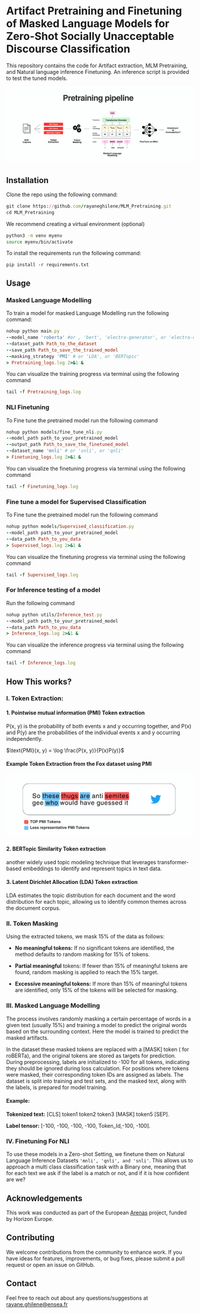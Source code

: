 # Artifact Pretraining and Finetuning of Masked Language Models for Zero-Shot Socially Unacceptable Discourse Classification

This repository contains the code for Artifact extraction, MLM Pretraining, and Natural language inference Finetuning. An inference script is provided to test the tuned models. 

![Pretraining_pipeline](https://github.com/rayaneghilene/MLM_Pretraining/blob/main/Images/Pretraining_pipeline.png)


## Installation

Clone the repo using the following command:
```ruby
git clone https://github.com/rayaneghilene/MLM_Pretraining.git
cd MLM_Pretraining
```

We recommend creating a virtual environment (optional)
```bash
python3 -m venv myenv
source myenv/bin/activate 
```

To install the requirements run the following command: 
```
pip install -r requirements.txt
```


## Usage
### Masked Language Modelling
To train a model for masked Language Modelling run the following command:
```ruby
nohup python main.py 
--model_name 'roberta' #or , 'bert', 'electra-generator', or 'electra-discriminator'
--dataset_path Path_to_the_dataset 
--save_path Path_to_save_the_trained_model 
--masking_strategy 'PMI' # or 'LDA', or 'BERTopic' 
> Pretraining_logs.log 2>&1 &
```

You can visualize the training progress via terminal using the following command
```ruby
tail -f Pretraining_logs.log
```

### NLI Finetuning
To Fine tune the pretrained model run the following command
```ruby
nohup python models/fine_tune_nli.py 
--model_path path_to_your_pretrained_model 
--output_path Path_to_save_the_finetuned_model 
--dataset_name 'mnli' # or 'snli', or 'qnli' 
> Finetuning_logs.log 2>&1 &
```

You can visualize the finetuning progress via terminal using the following command
```ruby
tail -f Finetuning_logs.log
```


### Fine tune a model for Supervised Classification 
To Fine tune the pretrained model run the following command
```ruby
nohup python models/Supervised_classification.py
--model_path path_to_your_pretrained_model 
--data_path Path_to_you_data
> Supervised_logs.log 2>&1 &
```

You can visualize the finetuning progress via terminal using the following command
```ruby
tail -f Supervised_logs.log
```

### For Inference testing of a model
Run the following command
```ruby
nohup python utils/Inference_test.py
--model_path path_to_your_pretrained_model 
--data_path Path_to_you_data
> Inference_logs.log 2>&1 &
```

You can visualize the inference progress via terminal using the following command
```ruby
tail -f Inference_logs.log
```


## How This works?
### I. Token Extraction:
#### 1. Pointwise mutual information (PMI) Token extraction
P(x, y) is the probability of both events x and y occurring together, and P(x) and  P(y) are the probabilities of the individual events x and y occurring independently.

$\text{PMI}(x, y) = \log \frac{P(x, y)}{P(x)P(y)}$

#### Example Token Extraction from the Fox dataset using PMI

![PMI Example](https://github.com/rayaneghilene/MLM_Pretraining/blob/main/Images/PMI_example.png)




#### 2. BERTopic Similarity Token extraction
another widely used topic modeling technique that leverages transformer-based embeddings to identify and represent topics in text data.

#### 3. Latent Dirichlet Allocation (LDA) Token extraction
LDA estimates the topic distribution for each document and the word distribution for each topic, allowing us to identify common themes across the document corpus.

### II. Token Masking
Using the extracted tokens, we mask 15% of the data as follows:

* **No meaningful tokens:** If no significant tokens are identified, the method defaults to random masking for 15% of tokens.

* **Partial meaningful** tokens: If fewer than 15% of meaningful tokens are found, random masking is applied to reach the 15% target.

* **Excessive meaningful tokens:** If more than 15% of meaningful tokens are identified, only 15\% of the tokens will be selected for masking.

### III. Masked Language Modelling
The process involves randomly masking a certain percentage of words in a given text (usually 15%) and training a model to predict the original words based on the surrounding context.
Here the model is trained to predict the masked artifacts.


In the dataset these masked tokens are replaced with a [MASK] token (<mask> for roBERTa), and the original tokens are stored as targets for prediction. 
During preprocessing, labels are initialized to -100 for all tokens, indicating they should be ignored during loss calculation. For positions where tokens were masked, their corresponding token IDs are assigned as labels. The dataset is split into training and test sets, and the masked text, along with the labels, is prepared for model training.

#### Example:

**Tokenized text:** [CLS] token1 token2 token3 [MASK] token5 [SEP].

**Label tensor:** [-100,   -100,     -100,   -100, Token_Id,-100, -100].

### IV. Finetuning For NLI
To  use these models in a Zero-shot Setting, we finetune them on Natural Language Inference Datasets ```'mnli', 'qnli', and 'snli'```. This allows us to approach a multi class classification task with a Binary one, meaning that for each text we ask if the label is a match or not, and if it is how confident are we?

## Acknowledgements
This work was conducted as part of the European [Arenas](https://arenasproject.eu/) project, funded by Horizon Europe.

## Contributing
We welcome contributions from the community to enhance work. If you have ideas for features, improvements, or bug fixes, please submit a pull request or open an issue on GitHub.

## Contact
Feel free to reach out about any questions/suggestions at rayane.ghilene@ensea.fr
